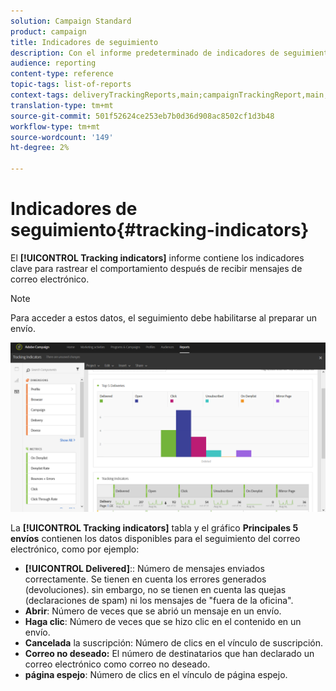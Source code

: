 ```yaml
---
solution: Campaign Standard
product: campaign
title: Indicadores de seguimiento
description: Con el informe predeterminado de indicadores de seguimiento, conozca el comportamiento de sus clientes cuando reciben mensajes de correo electrónico.
audience: reporting
content-type: reference
topic-tags: list-of-reports
context-tags: deliveryTrackingReports,main;campaignTrackingReport,main;programTrackingReport,main
translation-type: tm+mt
source-git-commit: 501f52624ce253eb7b0d36d908ac8502cf1d3b48
workflow-type: tm+mt
source-wordcount: '149'
ht-degree: 2%

---
```



# Indicadores de seguimiento{#tracking-indicators}

El **[!UICONTROL Tracking indicators]** informe contiene los indicadores clave para rastrear el comportamiento después de recibir mensajes de correo electrónico.

>[!NOTE]
>
>Para acceder a estos datos, el seguimiento debe habilitarse al preparar un envío.

![](assets/delivery_reports_2.png)

La **[!UICONTROL Tracking indicators]** tabla y el gráfico **Principales 5 envíos** contienen los datos disponibles para el seguimiento del correo electrónico, como por ejemplo:

* **[!UICONTROL Delivered]**:: Número de mensajes enviados correctamente. Se tienen en cuenta los errores generados (devoluciones). sin embargo, no se tienen en cuenta las quejas (declaraciones de spam) ni los mensajes de &quot;fuera de la oficina&quot;.
* **Abrir**: Número de veces que se abrió un mensaje en un envío.
* **Haga clic**: Número de veces que se hizo clic en el contenido en un envío.
* **Cancelada** la suscripción: Número de clics en el vínculo de suscripción.
* **Correo no deseado:** El número de destinatarios que han declarado un correo electrónico como correo no deseado.
* **página espejo**: Número de clics en el vínculo de página espejo.

